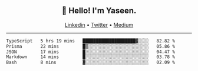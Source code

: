 <h2 align="center">👋 Hello! I'm Yaseen.</h2>
<p align="center">
  <a href="https://www.linkedin.com/in/yaseenkc/">Linkedin</a> •
  <a href="https://twitter.com/yaseeenkc">Twitter</a> •
  <a href="https://medium.com/@yaseen-kc">Medium</a>
</p>


<!--- 🔭 I’m currently working at []() as an  -->
<!--- - 💬 Ask me about **Javascript, React and Git** -->
<!--- - 📫 How to reach me: [@kc.yaseen](https://instagram.com/kc.yaseen) on Instagram -->
<!--- - ⚡ Fun fact: Big Fan of the :zap: emoji -->

-------

<!--START_SECTION:waka-->

```txt
TypeScript   5 hrs 19 mins   ████████████████████▓░░░░   82.82 %
Prisma       22 mins         █▒░░░░░░░░░░░░░░░░░░░░░░░   05.86 %
JSON         17 mins         █░░░░░░░░░░░░░░░░░░░░░░░░   04.47 %
Markdown     14 mins         █░░░░░░░░░░░░░░░░░░░░░░░░   03.78 %
Bash         8 mins          ▓░░░░░░░░░░░░░░░░░░░░░░░░   02.09 %
```

<!--END_SECTION:waka-->
